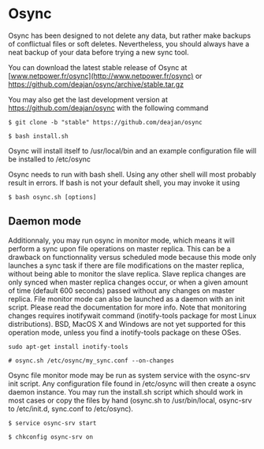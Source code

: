 # Osync

Osync has been designed to not delete any data, but rather make backups of conflictual files or soft deletes.
Nevertheless, you should always have a neat backup of your data before trying a new sync tool.

You can download the latest stable release of Osync at [www.netpower.fr/osync](http://www.netpower.fr/osync) or
https://github.com/deajan/osync/archive/stable.tar.gz

You may also get the last development version at https://github.com/deajan/osync with the following command

`$ git clone -b "stable" https://github.com/deajan/osync`

`$ bash install.sh`

Osync will install itself to /usr/local/bin and an example configuration file will be installed to /etc/osync

Osync needs to run with bash shell. Using any other shell will most probably result in errors. If bash is not your
default shell, you may invoke it using

`$ bash osync.sh [options]`

## Daemon mode

Additionnaly, you may run osync in monitor mode, which means it will perform a sync upon file operations on master
replica. This can be a drawback on functionnality versus scheduled mode because this mode only launches a sync task if
there are file modifications on the master replica, without being able to monitor the slave replica. Slave replica
changes are only synced when master replica changes occur, or when a given amount of time (default 600 seconds) passed
without any changes on master replica. File monitor mode can also be launched as a daemon with an init script. Please
read the documentation for more info. Note that monitoring changes requires inotifywait command (inotify-tools package
for most Linux distributions). BSD, MacOS X and Windows are not yet supported for this operation mode, unless you find a
inotify-tools package on these OSes.

```
sudo apt-get install inotify-tools
```

`# osync.sh /etc/osync/my_sync.conf --on-changes`

Osync file monitor mode may be run as system service with the osync-srv init script. Any configuration file found in
/etc/osync will then create a osync daemon instance. You may run the install.sh script which should work in most cases
or copy the files by hand (osync.sh to /usr/bin/local, osync-srv to /etc/init.d, sync.conf to /etc/osync).

`$ service osync-srv start`

`$ chkconfig osync-srv on`
